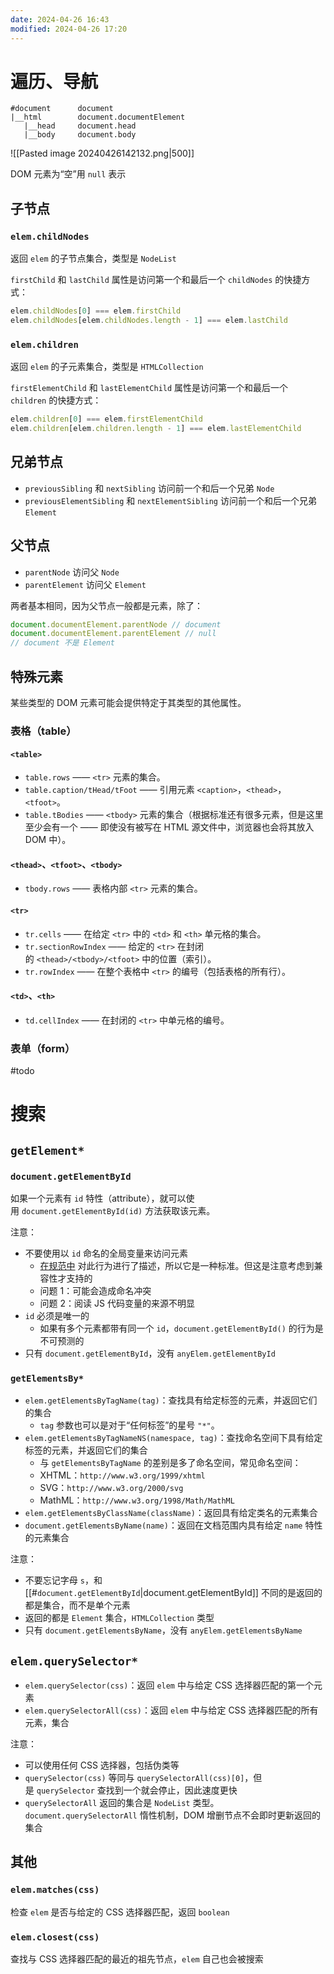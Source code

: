 ```yaml
---
date: 2024-04-26 16:43
modified: 2024-04-26 17:20
---
```


# 遍历、导航

```text
#document      document
|__html        document.documentElement
   |__head     document.head
   |__body     document.body
```

![[Pasted image 20240426142132.png|500]]

DOM 元素为“空”用 `null` 表示

## 子节点

### `elem.childNodes`

返回 `elem` 的子节点集合，类型是 `NodeList`

`firstChild` 和 `lastChild` 属性是访问第一个和最后一个 `childNodes` 的快捷方式：

```js
elem.childNodes[0] === elem.firstChild
elem.childNodes[elem.childNodes.length - 1] === elem.lastChild
```

### `elem.children`

返回 `elem` 的子元素集合，类型是 `HTMLCollection`

`firstElementChild` 和 `lastElementChild` 属性是访问第一个和最后一个 `children` 的快捷方式：

```js
elem.children[0] === elem.firstElementChild
elem.children[elem.children.length - 1] === elem.lastElementChild
```

## 兄弟节点

- `previousSibling` 和 `nextSibling` 访问前一个和后一个兄弟 `Node`
- `previousElementSibling` 和 `nextElementSibling` 访问前一个和后一个兄弟 `Element`

## 父节点

- `parentNode` 访问父 `Node`
- `parentElement` 访问父 `Element`

两者基本相同，因为父节点一般都是元素，除了：

```js
document.documentElement.parentNode // document
document.documentElement.parentElement // null
// document 不是 Element
```

## 特殊元素

某些类型的 DOM 元素可能会提供特定于其类型的其他属性。

### 表格（table）

#### `<table>`

- `table.rows` —— `<tr>` 元素的集合。
- `table.caption/tHead/tFoot` —— 引用元素 `<caption>`，`<thead>`，`<tfoot>`。
- `table.tBodies` —— `<tbody>` 元素的集合（根据标准还有很多元素，但是这里至少会有一个 —— 即使没有被写在 HTML 源文件中，浏览器也会将其放入 DOM 中）。

#### `<thead>`、`<tfoot>`、`<tbody>`

- `tbody.rows` —— 表格内部 `<tr>` 元素的集合。

#### `<tr>`

- `tr.cells` —— 在给定 `<tr>` 中的 `<td>` 和 `<th>` 单元格的集合。
- `tr.sectionRowIndex` —— 给定的 `<tr>` 在封闭的 `<thead>/<tbody>/<tfoot>` 中的位置（索引）。
- `tr.rowIndex` —— 在整个表格中 `<tr>` 的编号（包括表格的所有行）。

#### `<td>`、`<th>`

- `td.cellIndex` —— 在封闭的 `<tr>` 中单元格的编号。

### 表单（form）

#todo

# 搜索

## `getElement*`

### `document.getElementById`

如果一个元素有 `id` 特性（attribute），就可以使用 `document.getElementById(id)` 方法获取该元素。

注意：

- 不要使用以 `id` 命名的全局变量来访问元素
	- [在规范中](http://www.whatwg.org/specs/web-apps/current-work/#dom-window-nameditem) 对此行为进行了描述，所以它是一种标准。但这是注意考虑到兼容性才支持的
	- 问题 1：可能会造成命名冲突
	- 问题 2：阅读 JS 代码变量的来源不明显
- `id` 必须是唯一的
	- 如果有多个元素都带有同一个 `id`，`document.getElementById()` 的行为是不可预测的
- 只有 `document.getElementById`，没有 `anyElem.getElementById`

### `getElementsBy*`

- `elem.getElementsByTagName(tag)`：查找具有给定标签的元素，并返回它们的集合
	- `tag` 参数也可以是对于“任何标签”的星号 `"*"`。
- `elem.getElementsByTagNameNS(namespace, tag)`：查找命名空间下具有给定标签的元素，并返回它们的集合
	- 与 `getElementsByTagName` 的差别是多了命名空间，常见命名空间：
	- XHTML：`http://www.w3.org/1999/xhtml`
	- SVG：`http://www.w3.org/2000/svg`
	- MathML：`http://www.w3.org/1998/Math/MathML`
- `elem.getElementsByClassName(className)`：返回具有给定类名的元素集合
- `document.getElementsByName(name)`：返回在文档范围内具有给定 `name` 特性的元素集合

注意：

- 不要忘记字母 `s`，和 [[#`document.getElementById`|document.getElementById]] 不同的是返回的都是集合，而不是单个元素
- 返回的都是 `Element` 集合，`HTMLCollection` 类型
- 只有 `document.getElementsByName`，没有 `anyElem.getElementsByName`

## `elem.querySelector*`

- `elem.querySelector(css)`：返回 `elem` 中与给定 CSS 选择器匹配的第一个元素
- `elem.querySelectorAll(css)`：返回 `elem` 中与给定 CSS 选择器匹配的所有元素，集合

注意：

- 可以使用任何 CSS 选择器，包括伪类等
- `querySelector(css)` 等同与 `querySelectorAll(css)[0]`，但是 `querySelector` 查找到一个就会停止，因此速度更快
- `querySelectorAll` 返回的集合是 `NodeList` 类型。`document.querySelectorAll` 惰性机制，DOM 增删节点不会即时更新返回的集合

## 其他

### `elem.matches(css)`

检查 `elem` 是否与给定的 CSS 选择器匹配，返回 `boolean`

### `elem.closest(css)`

查找与 CSS 选择器匹配的最近的祖先节点，`elem` 自己也会被搜索
